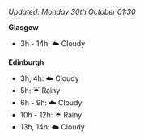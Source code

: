 *Updated: Monday 30th October 01:30*

**Glasgow**

* 3h - 14h: :cloud: Cloudy

**Edinburgh**

* 3h, 4h: :cloud: Cloudy
* 5h: :umbrella: Rainy
* 6h - 9h: :cloud: Cloudy
* 10h - 12h: :umbrella: Rainy
* 13h, 14h: :cloud: Cloudy
